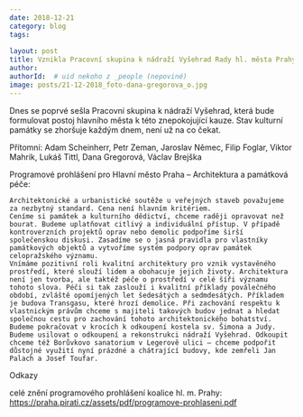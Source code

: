 ```yaml
---
date: 2018-12-21
category: blog
tags:
    
layout: post
title: Vznikla Pracovní skupina k nádraží Vyšehrad Rady hl. města Prahy
author:
authorId:  # uid nekoho z _people (nepoviné)
image: posts/21-12-2018_foto-dana-gregorova_o.jpg
---
```


Dnes se poprvé sešla Pracovní skupina k nádraží Vyšehrad, která bude formulovat postoj hlavního města k této znepokojující kauze. Stav kulturní památky se zhoršuje každým dnem, není už na co čekat.

Přítomní: Adam Scheinherr, Petr Zeman, Jaroslav Němec, Filip Foglar, Viktor Mahrik, Lukáš Tittl, Dana Gregorová, Václav Brejška

Programové prohlášení pro Hlavní město Praha – Architektura a památková péče:

    Architektonické a urbanistické soutěže u veřejných staveb považujeme za nezbytný standard. Cena není hlavním kritériem.
    Ceníme si památek a kulturního dědictví, chceme raději opravovat než bourat. Budeme uplatňovat citlivý a individuální přístup. V případě kontroverzních projektů oprav nebo demolic podpoříme širší společenskou diskusi. Zasadíme se o jasná pravidla pro vlastníky památkových objektů a vytvoříme systém podpory oprav památek celopražského významu.
    Vnímáme pozitivní roli kvalitní architektury pro vznik vystavěného prostředí, které slouží lidem a obohacuje jejich životy. Architektura není jen tvorba, ale taktéž péče o prostředí v celé šíři významu tohoto slova. Péči si tak zaslouží i kvalitní příklady poválečného období, zvláště opomíjených let šedesátých a sedmdesátých. Příkladem je budova Transgasu, které hrozí demolice. Při zachování respektu k vlastnickým právům chceme s majiteli takových budov jednat a hledat společnou cestu pro zachování tohoto architektonického bohatství.
    Budeme pokračovat v krocích k odkoupení kostela sv. Šimona a Judy. Budeme usilovat o odkoupení a rekonstrukci nádraží Vyšehrad. Odkoupit chceme též Borůvkovo sanatorium v Legerově ulici – chceme podpořit důstojné využití nyní prázdné a chátrající budovy, kde zemřeli Jan Palach a Josef Toufar. 

Odkazy

celé znění programového prohlášení koalice hl. m. Prahy: https://praha.pirati.cz/assets/pdf/programove-prohlaseni.pdf
